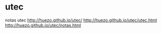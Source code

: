 # utec
notas utec
http://huezo.github.io/utec/
http://huezo.github.io/utec/utec.html
http://huezo.github.io/utec/notas.html
